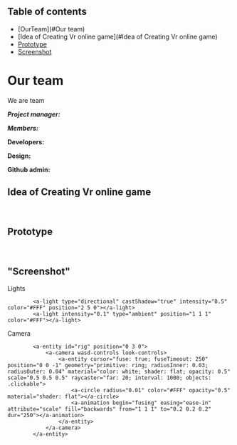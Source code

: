 ## Table of contents
* [OurTeam](#Our team)
* [Idea of Creating Vr online game](#Idea of Creating Vr online game)
* [Prototype](#Prototype)
* [Screenshot](#Screenshot)

# Our team

We are team  

**_Project manager:_**  


**_Members:_**   

**Developers:** 

**Design:** 

**Github admin:**   



## Idea of Creating Vr online game
​


## Prototype
​


## "Screenshot"


Lights
```
        <a-light type="directional" castShadow="true" intensity="0.5" color="#FFF" position="2 5 0"></a-light>
        <a-light intensity="0.1" type="ambient" position="1 1 1" color="#FFF"></a-light>

```
Camera
```
        <a-entity id="rig" position="0 3 0">
            <a-camera wasd-controls look-controls>
                <a-entity cursor="fuse: true; fuseTimeout: 250" position="0 0 -1" geometry="primitive: ring; radiusInner: 0.03; radiusOuter: 0.04" material="color: white; shader: flat; opacity: 0.5" scale="0.5 0.5 0.5" raycaster="far: 20; interval: 1000; objects: .clickable">
                    <a-circle radius="0.01" color="#FFF" opacity="0.5" material="shader: flat"></a-circle>
                    <a-animation begin="fusing" easing="ease-in" attribute="scale" fill="backwards" from="1 1 1" to="0.2 0.2 0.2" dur="250"></a-animation>
                </a-entity>
            </a-camera>
        </a-entity>
```
